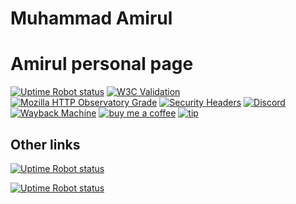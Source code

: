 # Muhammad Amirul

# Amirul personal page

<a href="https://www.4mirul.com" target="_blank">
<img alt="Uptime Robot status" src="https://img.shields.io/uptimerobot/status/m793875570-17e82da12b62973668e3f558?label=4mirul.com&logo=github"></a>
<a href="https://validator.nu/?showsource=yes&showoutline=yes&showimagereport=yes&doc=https%3A%2F%2Fwww.4mirul.com%2F" target="_blank">
<img alt="W3C Validation" src="https://img.shields.io/w3c-validation/html?targetUrl=https%3A%2F%2Fwww.4mirul.com%2F&logo=w3c"></a>
<a href="https://observatory.mozilla.org/analyze/4mirul.com" target="_blank">
<img alt="Mozilla HTTP Observatory Grade" src="https://img.shields.io/mozilla-observatory/grade/4mirul.com?publish&logo=mozilla"></a>
<a href="https://securityheaders.com/?q=4mirul.com&followRedirects=on" target="_blank">
<img alt="Security Headers" src="https://img.shields.io/security-headers?url=https%3A%2F%2F4mirul.com%2F"></a>
<a href="https://discord.gg/YQHBp2Q7XP" target="_blank">
<img alt="Discord" src="https://img.shields.io/discord/236477623239311360"></a>
<a href="https://web.archive.org/web/20220704095148/https://www.4mirul.com/" target="_blank">
<img alt="Wayback Machine" src="https://img.shields.io/badge/-wayback_machine-grey?logo=Internet%20Archive"></a>
<a href="https://www.buymeacoffee.com/4mirul" target="_blank">
<img alt="buy me a coffee" src="https://img.shields.io/badge/-buy_me_a%C2%A0coffee-gray?logo=buy-me-a-coffee"></a>
<a href="https://ko-fi.com/4mirul" target="_blank">
<img alt="tip" src="https://img.shields.io/badge/-tip_me-gray?logo=ko-fi"></a>

## Other links

<a href="https://torqueserver.com" target="_blank"> <img alt="Uptime Robot status" src="https://img.shields.io/uptimerobot/status/m793875431-50cbcef7419458299d16f9ef?label=torqueserver.com&logo=nginx"></a>

<a href="https://dir.torqueserver.com" target="_blank"> <img alt="Uptime Robot status" src="https://img.shields.io/uptimerobot/status/m793875422-a3c908a6bfa0d82c49121068?label=dir.torqueserver.com&logo=nginx"></a>

